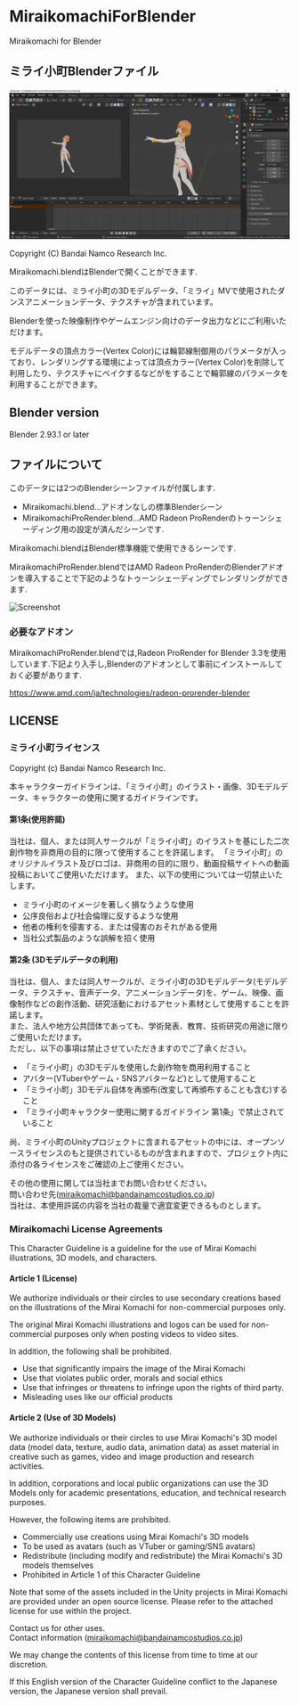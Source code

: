 # MiraikomachiForBlender
Miraikomachi for Blender

## ミライ小町Blenderファイル

![Screenshot](https://github.com/Miraikomachi/MiraikomachiForBlender/blob/main/ScreenShots/ss001.png "Screenshot")

Copyright (C) Bandai Namco Research Inc.

Miraikomachi.blendはBlenderで開くことができます.

このデータには、ミライ小町の3Dモデルデータ、「ミライ」MVで使用されたダンスアニメーションデータ、テクスチャが含まれています。

Blenderを使った映像制作やゲームエンジン向けのデータ出力などにご利用いただけます。

モデルデータの頂点カラー(Vertex Color)には輪郭線制御用のパラメータが入っており、レンダリングする環境によっては頂点カラー(Vertex Color)を削除して
利用したり、テクスチャにベイクするなどがをすることで輪郭線のパラメータを利用することができます。

## Blender version

Blender 2.93.1 or later

## ファイルについて

このデータには2つのBlenderシーンファイルが付属します.

- Miraikomachi.blend...アドオンなしの標準Blenderシーン
- MiraikomachiProRender.blend...AMD Radeon ProRenderのトゥーンシェーディング用の設定が済んだシーンです.

Miraikomachi.blendはBlender標準機能で使用できるシーンです.

MiraikomachiProRender.blendではAMD Radeon ProRenderのBlenderアドオンを導入することで下記のようなトゥーンシェーディングでレンダリングができます.

![Screenshot](https://github.com/Miraikomachi/MiraikomachiForBlender/blob/main/ScreenShots/ss002.png "Screenshot")

### 必要なアドオン

MiraikomachiProRender.blendでは,Radeon ProRender for Blender 3.3を使用しています.下記より入手し,Blenderのアドオンとして事前にインストールしておく必要があります.

https://www.amd.com/ja/technologies/radeon-prorender-blender


## LICENSE

### ミライ小町ライセンス

Copyright (c) Bandai Namco Research Inc.

本キャラクターガイドラインは、「ミライ小町」のイラスト・画像、3Dモデルデータ、キャラクターの使用に関するガイドラインです。

#### 第1条(使用許諾)

当社は、個人、または同人サークルが「ミライ小町」のイラストを基にした二次創作物を非商用の目的に限って使用することを許諾します。
「ミライ小町」のオリジナルイラスト及びロゴは、非商用の目的に限り、動画投稿サイトへの動画投稿においてご使用いただけます。
また、以下の使用については一切禁止いたします。

* ミライ小町のイメージを著しく損なうような使用
* 公序良俗および社会倫理に反するような使用
* 他者の権利を侵害する、または侵害のおそれがある使用
* 当社公式製品のような誤解を招く使用

#### 第2条 (3Dモデルデータの利用) 

当社は、個人、または同人サークルが、ミライ小町の3Dモデルデータ(モデルデータ、テクスチャ、音声データ、アニメーションデータ)を、ゲーム、映像、画像制作などの創作活動、研究活動におけるアセット素材として使用することを許諾します。  
また、法人や地方公共団体であっても、学術発表、教育、技術研究の用途に限りご使用いただけます。  
ただし、以下の事項は禁止させていただきますのでご了承ください。  

* 「ミライ小町」の3Dモデルを使用した創作物を商用利用すること
* アバター(VTuberやゲーム・SNSアバターなど)として使用すること
* 「ミライ小町」3Dモデル自体を再頒布(改変して再頒布することも含む)すること
* 「ミライ小町キャラクター使用に関するガイドライン 第1条」で禁止されていること

尚、ミライ小町のUnityプロジェクトに含まれるアセットの中には、オープンソースライセンスのもと提供されているものが含まれますので、プロジェクト内に添付の各ライセンスをご確認の上ご使用ください。

その他の使用に関しては当社までお問い合わせください。  
問い合わせ先(miraikomachi@bandainamcostudios.co.jp)  
当社は、本使用許諾の内容を当社の裁量で適宜変更できるものとします。 

### Miraikomachi License Agreements

This Character Guideline is a guideline for the use of Mirai Komachi illustrations, 3D models, and characters.

#### Article 1 (License)

We authorize individuals or their circles to use secondary creations based on the illustrations of the Mirai Komachi for non-commercial purposes only.

The original Mirai Komachi illustrations and logos can be used for non-commercial purposes only when posting videos to video sites.

In addition, the following shall be prohibited.

* Use that significantly impairs the image of the Mirai Komachi
* Use that violates public order, morals and social ethics
* Use that infringes or threatens to infringe upon the rights of third party.
* Misleading uses like our official products

#### Article 2 (Use of 3D Models)

We authorize individuals or their circles to use Mirai Komachi's 3D model data (model data, texture, audio data, animation data) as asset material in creative such as games, video and image production and research activities.

In addition, corporations and local public organizations can use the 3D Models only for academic presentations, education, and technical research purposes.

However, the following items are prohibited.

* Commercially use creations using Mirai Komachi's 3D models
* To be used as avatars (such as VTuber or gaming/SNS avatars)
* Redistribute (including modify and redistribute) the Mirai Komachi's 3D models themselves
* Prohibited in Article 1 of this Character Guideline

Note that some of the assets included in the Unity projects in Mirai Komachi are provided under an open source license. Please refer to the attached license for use within the project.

Contact us for other uses.  
Contact information (miraikomachi@bandainamcostudios.co.jp)

We may change the contents of this license from time to time at our discretion.

If this English version of the Character Guideline conflict to the Japanese version, the Japanese version shall prevail.
